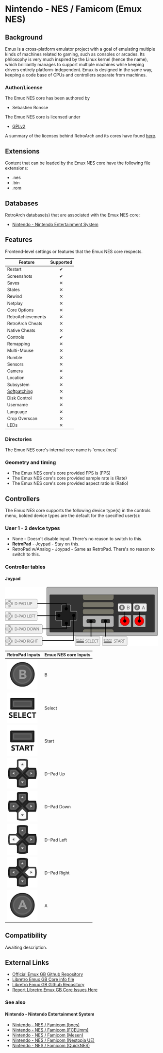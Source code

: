 # Nintendo - NES / Famicom (Emux NES)

## Background

Emux is a cross-platform emulator project with a goal of emulating multiple kinds of machines related to gaming, such as consoles or arcades. Its philosophy is very much inspired by the Linux kernel (hence the name), which brilliantly manages to support multiple machines while keeping drivers entirely platform-independent. Emux is designed in the same way, keeping a code base of CPUs and controllers separate from machines.

### Author/License

The Emux NES core has been authored by

- Sebastien Ronsse

The Emux NES core is licensed under

- [GPLv2](https://github.com/libretro/emux/blob/master/COPYING)

A summary of the licenses behind RetroArch and its cores have found [here](../development/licenses.md).

## Extensions

Content that can be loaded by the Emux NES core have the following file extensions:

- .nes
- .bin
- .rom

## Databases

RetroArch database(s) that are associated with the Emux NES core:

- [Nintendo - Nintendo Entertainment System](https://github.com/libretro/libretro-database/blob/master/rdb/Nintendo%20-%20Nintendo%20Entertainment%20System.rdb)

## Features

Frontend-level settings or features that the Emux NES core respects.

| Feature           | Supported |
|-------------------|:---------:|
| Restart           | ✔         |
| Screenshots       | ✔         |
| Saves             | ✕         |
| States            | ✕         |
| Rewind            | ✕         |
| Netplay           | ✕         |
| Core Options      | ✕         |
| RetroAchievements | ✕         |
| RetroArch Cheats  | ✕         |
| Native Cheats     | ✕         |
| Controls          | ✔         |
| Remapping         | ✕         |
| Multi-Mouse       | ✕         |
| Rumble            | ✕         |
| Sensors           | ✕         |
| Camera            | ✕         |
| Location          | ✕         |
| Subsystem         | ✕         |
| [Softpatching](../guides/softpatching.md) | ✕         |
| Disk Control      | ✕         |
| Username          | ✕         |
| Language          | ✕         |
| Crop Overscan     | ✕         |
| LEDs              | ✕         |

### Directories

The Emux NES core's internal core name is 'emux (nes)'

### Geometry and timing

- The Emux NES core's core provided FPS is (FPS)
- The Emux NES core's core provided sample rate is (Rate)
- The Emux NES core's core provided aspect ratio is (Ratio)

## Controllers

The Emux NES core supports the following device type(s) in the controls menu, bolded device types are the default for the specified user(s):

### User 1 - 2 device types

- None - Doesn't disable input. There's no reason to switch to this.
- **RetroPad** - Joypad - Stay on this.
- RetroPad w/Analog - Joypad - Same as RetroPad. There's no reason to switch to this.

### Controller tables

#### Joypad

![](../image/controller/nes.png)

| RetroPad Inputs                              | Emux NES core Inputs |
|----------------------------------------------|----------------------|
| ![](../image/retropad/retro_b.png)       | B                    |
| ![](../image/retropad/retro_select.png)        | Select               |
| ![](../image/retropad/retro_start.png)         | Start                |
| ![](../image/retropad/retro_dpad_up.png)       | D-Pad Up             |
| ![](../image/retropad/retro_dpad_down.png)     | D-Pad Down           |
| ![](../image/retropad/retro_dpad_left.png)     | D-Pad Left           |
| ![](../image/retropad/retro_dpad_right.png)    | D-Pad Right          |
| ![](../image/retropad/retro_a.png)       | A                    |

## Compatibility

Awaiting description.

## External Links

- [Official Emux GB Github Repository](https://github.com/sronsse/emux)
- [Libretro Emux GB Core info file](https://github.com/libretro/libretro-super/blob/master/dist/info/emux_gb_libretro.info)
- [Libretro Emux GB Github Repository](https://github.com/libretro/emux)
- [Report Libretro Emux GB Core Issues Here](https://github.com/libretro/libretro-meta/issues)

### See also

#### Nintendo - Nintendo Entertainment System

- [Nintendo - NES / Famicom (bnes)](bnes.md)
- [Nintendo - NES / Famicom (FCEUmm)](fceumm.md)
- [Nintendo - NES / Famicom (Mesen)](mesen.md)
- [Nintendo - NES / Famicom (Nestopia UE)](nestopia_ue.md)
- [Nintendo - NES / Famicom (QuickNES)](quicknes.md)